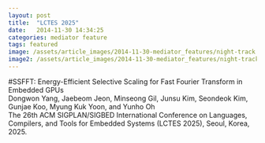 ```yaml
---
layout: post
title:  "LCTES 2025"
date:   2014-11-30 14:34:25
categories: mediator feature
tags: featured
image: /assets/article_images/2014-11-30-mediator_features/night-track.JPG
image2: /assets/article_images/2014-11-30-mediator_features/night-track-mobile.JPG
---
```


#SSFFT: Energy-Efficient Selective Scaling for Fast Fourier Transform in Embedded GPUs  
Dongwon Yang, Jaebeom Jeon, Minseong Gil, Junsu Kim, Seondeok Kim, Gunjae Koo, Myung Kuk Yoon, and Yunho Oh  
The 26th ACM SIGPLAN/SIGBED International Conference on Languages, Compilers, and Tools for Embedded Systems (LCTES 2025), Seoul, Korea, 2025.
